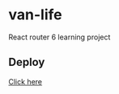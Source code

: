 # van-life

React router 6 learning project

## Deploy

[Click here](https://van-life-rr6.netlify.app/)
